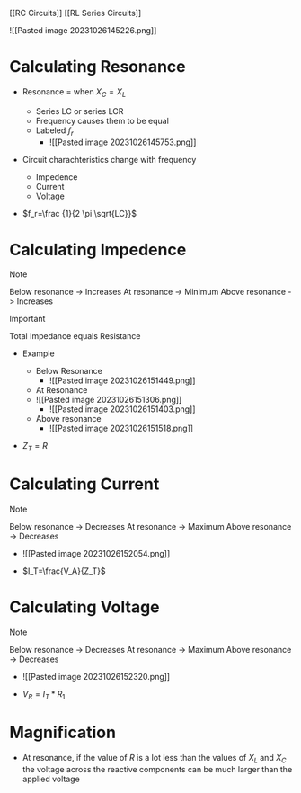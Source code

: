 [[RC Circuits]]
[[RL Series Circuits]]

  
![[Pasted image 20231026145226.png]] 



# Calculating Resonance

- Resonance = when $X_C = X_L$
	- Series LC or series LCR
	- Frequency causes them to be equal
	- Labeled $f_r$
		- ![[Pasted image 20231026145753.png]] 
- Circuit charachteristics change with frequency
	- Impedence
	- Current
	- Voltage


- $f_r=\frac {1}{2 \pi \sqrt{LC}}$

# Calculating Impedence

>[!Note]
> Below resonance -> Increases
> At resonance        -> Minimum
> Above resonance -> Increases

>[!Important]
>Total Impedance equals Resistance

- Example
	- Below Resonance
		- ![[Pasted image 20231026151449.png]] 
	- At Resonance
	- ![[Pasted image 20231026151306.png]] 
		- ![[Pasted image 20231026151403.png]] 
	- Above resonance
		- ![[Pasted image 20231026151518.png]] 

- $Z_T=R$

# Calculating Current

>[!Note]
>Below resonance -> Decreases
>At resonance        -> Maximum
>Above resonance -> Decreases
- ![[Pasted image 20231026152054.png]] 


- $I_T=\frac{V_A}{Z_T}$

# Calculating Voltage

 >[!Note]
 >Below resonance      -> Decreases
 >At resonance             -> Maximum
 >Above resonance      -> Decreases

- ![[Pasted image 20231026152320.png]] 


- $V_R= I_T*R_1$

# Magnification

- At resonance, if the value of $R$ is a lot less than the values of $X_L$ and $X_C$ the voltage across the reactive components can be much larger than the applied voltage